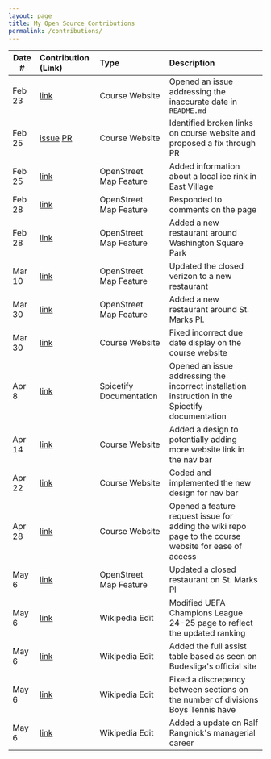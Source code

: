 ```yaml
---
layout: page
title: My Open Source Contributions
permalink: /contributions/
---
```


<!--
Type of the contribution should be "Wikipedia edit", "OpenStreet Map feature", "Documentation", "Course website", "Blog",
"Browser Add-on", etc.

The description should include a brief summary of what you did.

The link should bring us to a public page that shows your contribution. 

Replace the first row with your own contribution. 

-->





| Date #       | Contribution (Link)  | Type  | Description |
|---|:---|:---|:---|
| Feb 23   | [link](https://github.com/joannakl/ossd/issues/93)  | Course Website    |   Opened an issue addressing the inaccurate date in `README.md`  |
| Feb 25   |   [issue](https://www.openstreetmap.org/changeset/147912227) [PR](https://www.openstreetmap.org/changeset/147912227)   |  Course Website   |  Identified broken links on course website and proposed a fix through PR    |
| Feb 25   | [link](https://www.openstreetmap.org/changeset/147912227)    |  OpenStreet Map Feature  |   Added information about a local ice rink in East Village   |
| Feb 28   | [link](https://www.openstreetmap.org/changeset/147912227)    |  OpenStreet Map Feature  |   Responded to comments on the page   |
| Feb 28 | [link](https://www.openstreetmap.org/changeset/148033780) | OpenStreet Map Feature | Added a new restaurant around Washington Square Park |
| Mar 10 | [link](https://www.openstreetmap.org/changeset/148480760) | OpenStreet Map Feature | Updated the closed verizon to a new restaurant |
| Mar 30 | [link](https://www.openstreetmap.org/changeset/149373422) | OpenStreet Map Feature | Added a new restaurant around St. Marks Pl. |
| Mar 30 | [link](https://github.com/joannakl/ossd/pull/108) | Course Website | Fixed incorrect due date display on the course website |
| Apr 8 | [link](https://github.com/spicetify/spicetify-docs/issues/132) | Spicetify Documentation | Opened an issue addressing the incorrect installation instruction in the Spicetify documentation |
| Apr 14 | [link](https://github.com/joannakl/ossd/issues/69) | Course Website | Added a design to potentially adding more website link in the nav bar |
| Apr 22 | [link](https://github.com/joannakl/ossd/pull/119) | Course Website | Coded and implemented the new design for nav bar |
| Apr 28 | [link](https://github.com/joannakl/ossd/issues/125) |  Course Website | Opened a feature request issue for adding the wiki repo page to the course website for ease of access |
| May 6 | [link](https://www.openstreetmap.org/changeset/150976352) | OpenStreet Map Feature | Updated a closed restaurant on St. Marks Pl |
| May 6 | [link](https://en.wikipedia.org/w/index.php?title=2024%E2%80%9325_UEFA_Champions_League&diff=prev&oldid=1222565600) | Wikipedia Edit | Modified UEFA Champions League 24-25 page to reflect the updated ranking |
| May 6 | [link](https://en.wikipedia.org/w/index.php?title=2023%E2%80%9324_Bundesliga&diff=1222611850&oldid=1222538927) | Wikipedia Edit | Added the full assist table based as seen on Budesliga's official site |
| May 6 | [link](https://en.wikipedia.org/w/index.php?title=CIF_Southern_Section&diff=prev&oldid=1222613286) | Wikipedia Edit | Fixed a discrepency between sections on the number of divisions Boys Tennis have|
| May 6 | [link](https://en.wikipedia.org/w/index.php?title=Ralf_Rangnick&diff=prev&oldid=1222616959) | Wikipedia Edit | Added a update on Ralf Rangnick's managerial career |
